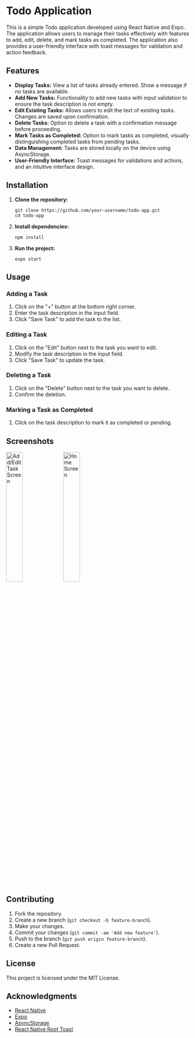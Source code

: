 <h1>Todo Application</h1>

  <p>This is a simple Todo application developed using React Native and Expo. The application allows users to manage their tasks effectively with features to add, edit, delete, and mark tasks as completed. The application also provides a user-friendly interface with toast messages for validation and action feedback.</p>

  <h2>Features</h2>
  <ul>
    <li><strong>Display Tasks:</strong> View a list of tasks already entered. Show a message if no tasks are available.</li>
    <li><strong>Add New Tasks:</strong> Functionality to add new tasks with input validation to ensure the task description is not empty.</li>
    <li><strong>Edit Existing Tasks:</strong> Allows users to edit the text of existing tasks. Changes are saved upon confirmation.</li>
    <li><strong>Delete Tasks:</strong> Option to delete a task with a confirmation message before proceeding.</li>
    <li><strong>Mark Tasks as Completed:</strong> Option to mark tasks as completed, visually distinguishing completed tasks from pending tasks.</li>
    <li><strong>Data Management:</strong> Tasks are stored locally on the device using AsyncStorage.</li>
    <li><strong>User-Friendly Interface:</strong> Toast messages for validations and actions, and an intuitive interface design.</li>
  </ul>

  <h2>Installation</h2>
  <ol>
    <li>
      <p><strong>Clone the repository:</strong></p>
      <pre><code>git clone https://github.com/your-username/todo-app.git
cd todo-app</code></pre>
    </li>
    <li>
      <p><strong>Install dependencies:</strong></p>
      <pre><code>npm install</code></pre>
    </li>
    <li>
      <p><strong>Run the project:</strong></p>
      <pre><code>expo start</code></pre>
    </li>
  </ol>

  <h2>Usage</h2>
  <h3>Adding a Task</h3>
  <ol>
    <li>Click on the "+" button at the bottom right corner.</li>
    <li>Enter the task description in the input field.</li>
    <li>Click "Save Task" to add the task to the list.</li>
  </ol>

  <h3>Editing a Task</h3>
  <ol>
    <li>Click on the "Edit" button next to the task you want to edit.</li>
    <li>Modify the task description in the input field.</li>
    <li>Click "Save Task" to update the task.</li>
  </ol>

  <h3>Deleting a Task</h3>
  <ol>
    <li>Click on the "Delete" button next to the task you want to delete.</li>
    <li>Confirm the deletion.</li>
  </ol>

  <h3>Marking a Task as Completed</h3>
  <ol>
    <li>Click on the task description to mark it as completed or pending.</li>
  </ol>

  <h2>Screenshots</h2>
  <img src="https://github.com/pasindu-2002/todo-mobile-application/assets/87941322/86d2787f-d05d-4a89-a11a-11cf1b5055e4" alt="Add/Edit Task Screen" style="width:30%; height:30%;">

  <img src="https://github.com/pasindu-2002/todo-mobile-application/assets/87941322/534192a4-cd46-40bc-843d-dd90e3dec698" alt="Home Screen" style="width:30%; height:30%;">
  
  <h2>Contributing</h2>
  <ol>
    <li>Fork the repository.</li>
    <li>Create a new branch (<code>git checkout -b feature-branch</code>).</li>
    <li>Make your changes.</li>
    <li>Commit your changes (<code>git commit -am 'Add new feature'</code>).</li>
    <li>Push to the branch (<code>git push origin feature-branch</code>).</li>
    <li>Create a new Pull Request.</li>
  </ol>

  <h2>License</h2>
  <p>This project is licensed under the MIT License.</p>

  <h2>Acknowledgments</h2>
  <ul>
    <li><a href="https://reactnative.dev/">React Native</a></li>
    <li><a href="https://expo.dev/">Expo</a></li>
    <li><a href="https://react-native-async-storage.github.io/async-storage/">AsyncStorage</a></li>
    <li><a href="https://github.com/magicismight/react-native-root-toast">React Native Root Toast</a></li>
  </ul>
